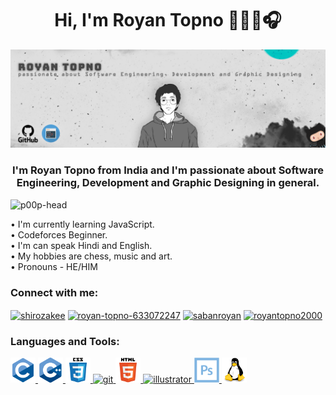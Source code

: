 <h1 align="center">Hi, I'm Royan Topno 🙋🏾‍♂️🎧</h1>

<p align="center"><img src="https://github.com/P00P-head/P00P-head/blob/main/github_banner1.png"/> </p>
<h3 align="center">I'm Royan Topno from India and I'm passionate about Software Engineering, Development and Graphic Designing in general.</h3>

<p align="left"> <img src="https://komarev.com/ghpvc/?username=p00p-head&label=Profile%20views&color=0e75b6&style=flat" alt="p00p-head" /> </p>

<p>
  • I'm currently learning JavaScript.<br>
  • Codeforces Beginner.<br>
  • I'm can speak Hindi and English.<br>
  • My hobbies are chess, music and art.<br>
  • Pronouns - HE/HIM<br>
  
</p>

<h3 align="left">Connect with me:</h3>
<p align="left">
<a href="https://twitter.com/shirozakee"><img align="center" src="https://raw.githubusercontent.com/rahuldkjain/github-profile-readme-generator/master/src/images/icons/Social/twitter.svg" alt="shirozakee" height="30" width="40" /></a>
<a href="https://linkedin.com/in/royan-topno-633072247"><img align="center" src="https://raw.githubusercontent.com/rahuldkjain/github-profile-readme-generator/master/src/images/icons/Social/linked-in-alt.svg" alt="royan-topno-633072247" height="30" width="40" /></a>
<a href="https://instagram.com/sabanroyan"><img align="center" src="https://raw.githubusercontent.com/rahuldkjain/github-profile-readme-generator/master/src/images/icons/Social/instagram.svg" alt="sabanroyan" height="30" width="40" /></a>
<a href="https://www.hackerrank.com/royantopno2000"><img align="center" src="https://raw.githubusercontent.com/rahuldkjain/github-profile-readme-generator/master/src/images/icons/Social/hackerrank.svg" alt="royantopno2000" height="30" width="40" /></a>
</p>

<h3 align="left">Languages and Tools:</h3>
<p align="left"> <a href="https://www.cprogramming.com/"> <img src="https://raw.githubusercontent.com/devicons/devicon/master/icons/c/c-original.svg" alt="c" width="40" height="40"/> </a> 
<a href="https://www.w3schools.com/cpp/" rel="noreferrer"> <img src="https://raw.githubusercontent.com/devicons/devicon/master/icons/cplusplus/cplusplus-original.svg" alt="cplusplus" width="40" height="40"/> </a> 
<a href="https://www.w3schools.com/css/" target="_blank" rel="noreferrer"> <img src="https://raw.githubusercontent.com/devicons/devicon/master/icons/css3/css3-original-wordmark.svg" alt="css3" width="40" height="40"/> </a> 
<a href="https://git-scm.com/" target="_blank" rel="noreferrer"> <img src="https://www.vectorlogo.zone/logos/git-scm/git-scm-icon.svg" alt="git" width="40" height="40"/> </a> 
<a href="https://www.w3.org/html/" target="_blank" rel="noreferrer"> <img src="https://raw.githubusercontent.com/devicons/devicon/master/icons/html5/html5-original-wordmark.svg" alt="html5" width="40" height="40"/> </a> 
<a href="https://www.adobe.com/in/products/illustrator.html" target="_blank" rel="noreferrer"> <img src="https://www.vectorlogo.zone/logos/adobe_illustrator/adobe_illustrator-icon.svg" alt="illustrator" width="40" height="40"/> </a>
<a href="https://www.photoshop.com/en" target="_blank" rel="noreferrer"> <img src="https://raw.githubusercontent.com/devicons/devicon/master/icons/photoshop/photoshop-line.svg" alt="photoshop" width="40" height="40"/> </a> 
<a href="https://www.linux.org/" target="_blank" rel="noreferrer"> <img src="https://raw.githubusercontent.com/devicons/devicon/master/icons/linux/linux-original.svg" alt="linux" width="40" height="40"/> </a> 

</p>

<!--p><img align="left" src="https://github-readme-stats.vercel.app/api/top-langs?username=p00p-head&show_icons=true&locale=en&layout=compact" alt="p00p-head" /></p>

<p>&nbsp;<img align="center" src="https://github-readme-stats.vercel.app/api?username=p00p-head&show_icons=true&locale=en" alt="p00p-head" /></p>
